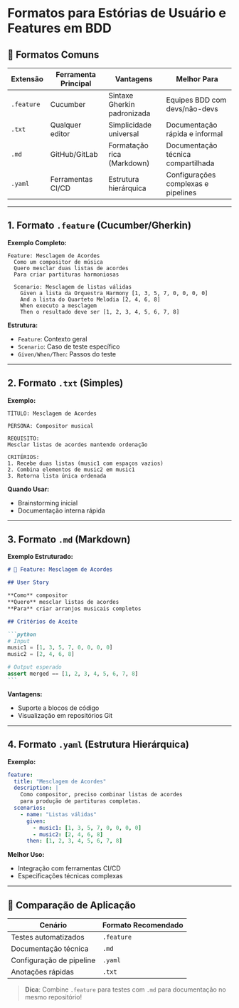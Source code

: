 # Formatos para Estórias de Usuário e Features em BDD

## 📌 Formatos Comuns

| Extensão   | Ferramenta Principal | Vantagens                   | Melhor Para                         |
| ---------- | -------------------- | --------------------------- | ----------------------------------- |
| `.feature` | Cucumber             | Sintaxe Gherkin padronizada | Equipes BDD com devs/não-devs       |
| `.txt`     | Qualquer editor      | Simplicidade universal      | Documentação rápida e informal      |
| `.md`      | GitHub/GitLab        | Formatação rica (Markdown)  | Documentação técnica compartilhada  |
| `.yaml`    | Ferramentas CI/CD    | Estrutura hierárquica       | Configurações complexas e pipelines |

---

## 1. Formato `.feature` (Cucumber/Gherkin)

**Exemplo Completo:**

```gherkin
Feature: Mesclagem de Acordes
  Como um compositor de música
  Quero mesclar duas listas de acordes
  Para criar partituras harmoniosas

  Scenario: Mesclagem de listas válidas
    Given a lista da Orquestra Harmony [1, 3, 5, 7, 0, 0, 0, 0]
    And a lista do Quarteto Melodia [2, 4, 6, 8]
    When executo a mesclagem
    Then o resultado deve ser [1, 2, 3, 4, 5, 6, 7, 8]
```

**Estrutura:**

- `Feature`: Contexto geral
- `Scenario`: Caso de teste específico
- `Given/When/Then`: Passos do teste

---

## 2. Formato `.txt` (Simples)

**Exemplo:**

```
TÍTULO: Mesclagem de Acordes

PERSONA: Compositor musical

REQUISITO:
Mesclar listas de acordes mantendo ordenação

CRITÉRIOS:
1. Recebe duas listas (music1 com espaços vazios)
2. Combina elementos de music2 em music1
3. Retorna lista única ordenada
```

**Quando Usar:**

- Brainstorming inicial
- Documentação interna rápida

---

## 3. Formato `.md` (Markdown)

**Exemplo Estruturado:**

````markdown
# 🎼 Feature: Mesclagem de Acordes

## User Story

**Como** compositor
**Quero** mesclar listas de acordes
**Para** criar arranjos musicais completos

## Critérios de Aceite

```python
# Input
music1 = [1, 3, 5, 7, 0, 0, 0, 0]
music2 = [2, 4, 6, 8]

# Output esperado
assert merged == [1, 2, 3, 4, 5, 6, 7, 8]
```
````

**Vantagens:**

- Suporte a blocos de código
- Visualização em repositórios Git

---

## 4. Formato `.yaml` (Estrutura Hierárquica)

**Exemplo:**

```yaml
feature:
  title: "Mesclagem de Acordes"
  description: |
    Como compositor, preciso combinar listas de acordes
    para produção de partituras completas.
  scenarios:
    - name: "Listas válidas"
      given:
        - music1: [1, 3, 5, 7, 0, 0, 0, 0]
        - music2: [2, 4, 6, 8]
      then: [1, 2, 3, 4, 5, 6, 7, 8]
```

**Melhor Uso:**

- Integração com ferramentas CI/CD
- Especificações técnicas complexas

---

## 🔄 Comparação de Aplicação

| Cenário                  | Formato Recomendado |
| ------------------------ | ------------------- |
| Testes automatizados     | `.feature`          |
| Documentação técnica     | `.md`               |
| Configuração de pipeline | `.yaml`             |
| Anotações rápidas        | `.txt`              |

> **Dica**: Combine `.feature` para testes com `.md` para documentação no mesmo repositório!
